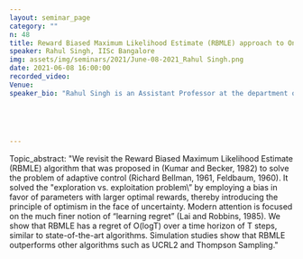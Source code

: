 ```yaml
---
layout: seminar_page
category: ""
n: 48
title: Reward Biased Maximum Likelihood Estimate (RBMLE) approach to Online Machine Learning
speaker: Rahul Singh, IISc Bangalore
img: assets/img/seminars/2021/June-08-2021_Rahul Singh.png
date: 2021-06-08 16:00:00 
recorded_video:  
Venue: 
speaker_bio: "Rahul Singh is an Assistant Professor at the department of ECE IISc. Earlier, he has been a postdoctoral researcher at the Ohio State University and LIDS, MIT. He received B.Tech. in EE from the Indian Institute of Technology Kanpur in 2009, M.S. in EE from the University of Notre Dame in 2011, and Ph.D. in Computer Engineering from the Department of Electrical and Computer Engineering, Texas A&M University, College Station, in 2015. He has also worked in the industry as a Data Scientist at Encored Inc., and in the Machine Learning Group at Intel, Santa Clara. His research interests include stochastic control, machine learning, Markov decision processes and networks."





---
```


Topic_abstract: "We revisit the Reward Biased Maximum Likelihood Estimate (RBMLE) algorithm that was proposed in (Kumar and Becker, 1982) to solve the problem of adaptive control (Richard Bellman, 1961, Feldbaum, 1960). It solved the \"exploration vs. exploitation problem\” by employing a bias in favor of parameters with larger optimal rewards, thereby introducing the principle of optimism in the face of uncertainty.
Modern attention is focused on the much finer notion of “learning regret” (Lai and Robbins, 1985). We show that RBMLE has a regret of O(logT) over a time horizon of T steps, similar to state-of-the-art algorithms. Simulation studies show that RBMLE outperforms other algorithms such as UCRL2 and Thompson Sampling."
